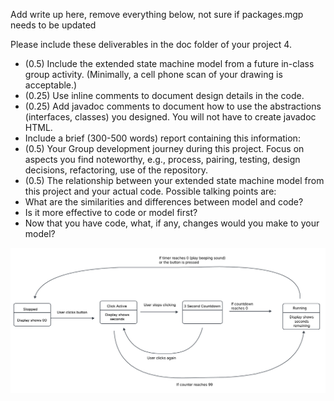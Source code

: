 Add write up here, remove everything below, not sure if packages.mgp needs to be updated

Please include these deliverables in the doc folder of your project 4.
* (0.5) Include the extended state machine model from a future in-class group activity. (Minimally, a cell phone scan of your drawing is acceptable.)
* (0.25) Use inline comments to document design details in the code.
* (0.25) Add javadoc comments to document how to use the abstractions (interfaces, classes) you designed. You will not have to create javadoc HTML.
* Include a brief (300-500 words) report containing this information:
 * (0.5) Your Group development journey during this project. Focus on aspects you find noteworthy, e.g., process, pairing, testing, design decisions, refactoring, use of the repository.
 * (0.5) The relationship between your extended state machine model from this project and your actual code. Possible talking points are:
 * What are the similarities and differences between model and code?
 * Is it more effective to code or model first?
 * Now that you have code, what, if any, changes would you make to your model? 
<img src="https://raw.githubusercontent.com/ryan-montville/cs313413sp25group5p4/refs/heads/main/doc/StateDiagram.png" title="State Diagram" alt="State Diagram" style="width: 90%/" />